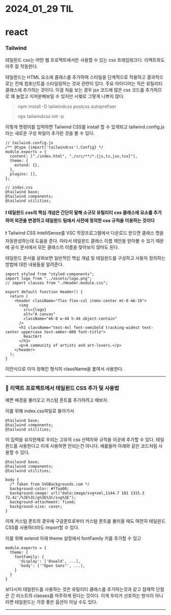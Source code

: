 # 2024_01_29 TIL

# react

### Tailwind

테일윈드 css는 어떤 웹 프로젝트에서든 사용할 수 있는 css 프레임워크다. 리액트와도 아주 잘 작동한다.

테일윈드는 HTML 요소에 클래스를 추가하여 스타일을 단계적으로 적용하고 결과적으로는 전체 컴포넌트를 스타일링하는 것과 관련이 있다. 주요 아이디어는 작은 유틸리티 클래스에 추가하는 것이다. 이걸 처음 보는 경우 jsx 코드에 많은 css 코드를 추가하므로 꽤 놀랍고 지저분해보일 수 있지만 시렞로 그렇게 나쁘지 않다.

> npm install -D tailwindcss postcss autoprefixer

> npx tailwindcss init -p

이렇게 명령어를 입력하면 Tailwind CSS를 install 할 수 있게되고 tailwind.config.js라는 새로운 구성 파일이 추가된 것을 볼 수 있다.

```JSX
// tailwind.config.js
/** @type {import('tailwindcss').Config} */
module.exports = {
  content: ["./index.html", "./src/**/*.{js,ts,jsx,tsx}"],
  theme: {
    extend: {},
  },
  plugins: [],
};
```

```JSX
// index.css
@tailwind base;
@tailwind components;
@tailwind utilities;
```

#### ❗️ 테일윈드 css의 핵심 개념은 간단히 말해 소규모 유틸리티 css 클래스에 요소를 추가하여 외관을 변경하고 테일윈드 팀에서 사전에 정의한 css 규칙을 이용하는 것이다

❗️ Tailwind CSS IntelliSense를 VSC 학장프로그램에서 다운로드 받으면 클래스 명을 자동완성하는데 도움을 준다. 따라서 테일윈드 클래스 이름 제안을 받아볼 수 있기 때문에 공식 문서에서 모든 클래스의 이름을 찾아보지 않아도 된다.

테일윈드 문서를 살펴보면 일반적인 핵심 개념 및 테일윈드를 구성하고 사용자 정의하는 방법에 대한 내용들을 알려준다.

```JSX
import styled from "styled-components";
import logo from "../assets/logo.png";
// import classes from "./Header.module.css";

export default function Header() {
  return (
    <header className="flex flex-col items-center mt-8 mb-16">
      <img
        src={logo}
        alt="A canvas"
        className="mb-8 w-44 h-44 object-contain"
      />
      <h1 className="text-4xl font-semibold tracking-widest text-center uppercase text-amber-800 font-title">
        ReactArt
      </h1>
      <p>A community of artists and art-lovers.</p>
    </header>
  );
}
```

이런식으로 이미 정해진 형식의 className을 붙여서 사용한다.

---

### 🚨 리액트 프로젝트에서 테일윈드 CSS 추가 및 사용법

예쁜 배경을 불러오고 커스텀 폰트를 추가하려고 해보자.

이를 위해 index.css파일로 돌아가서

```JSX
@tailwind base;
@tailwind components;
@tailwind utilities;
```

이 입력을 유지한채로 우리는 고유의 css 선택자와 규칙을 이곳에 추가할 수 있다. 테일윈드를 사용한다고 이게 사용하면 안되는건 아니다. 예를들어 아래와 같은 코드처럼 사용할 수 있다.

```JSX
@tailwind base;
@tailwind components;
@tailwind utilities;

body {
  /* Taken from SVGBackgrounds.com */
  background-color: #ffaa00;
  background-image: url("data:image/svg+xml,1144.7 101 1315.3 72.4z'/%3E%3C/g%3E%3C/svg%3E");
  background-attachment: fixed;
  background-size: cover;
}
```

이제 커스텀 폰트의 경우에 구글폰트로부터 커스텀 폰트를 불러올 때도 여전히 테일윈드 CSS를 사용하더라도 import할 수 있다.

이를 위해 extend 아래 theme 설정에서 fontFamily 키를 추가할 수 있고

```JSX
module.exports = {
  theme: {
    fontFamily: {
      'display': ['Oswald', ...],
      'body': ['"Open Sans"', ...],
    }
  }
}
```

보다시피 테일윈드를 사용하는 것은 유틸리티 클래스를 추가하는것과 같고 잠재적 단점은 긴 리스트의 classes를 마주하게 된다는 것이다. 이게 우리가 선호하는 방식이 아니라면 테일윈드는 가장 좋은 옵션이 아닐 수도 있다.

---
